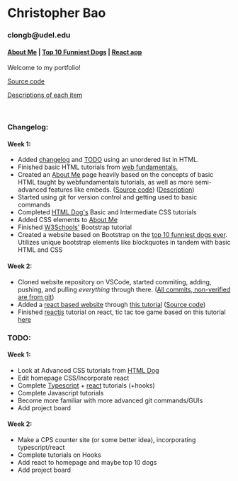 <html>
  <head>
    <h1>Christopher Bao</h1>
    <h3>clongb@udel.edu</h3>
    <h4><a href="https://clongb.github.io/items/about.html">About Me</a> | <a href="https://clongb.github.io/items/top10.html">Top 10 Funniest Dogs</a> | <a href="https://clongb.github.io/react-app/">React app</a></h4>
  </head>
  <body>
    <p>Welcome to my portfolio!</p>
    <p><a href="https://github.com/clongb/clongb.github.io/">Source code</a></p>
    <p><a href="https://clongb.github.io/descriptions">Descriptions of each item</a></p>
    <br />
    <h3>Changelog:</h3>
    <h4>Week 1:</h4>
      <ul>
        <li>Added <a href="https://github.com/clongb/clongb.github.io/commit/9eb8e6f90e1a2b5b9c017e60982dac6709e7aa20#diff-a48746cae70c44e7e105b594aad338ddd105c93c1cb445a40ba6aab785ba69e5">changelog</a> and <a href="https://github.com/clongb/clongb.github.io/commit/7cb830cad553d331b4ab54df1e3cc3675e7bb3cd#diff-a48746cae70c44e7e105b594aad338ddd105c93c1cb445a40ba6aab785ba69e5">TODO</a> using an unordered list in HTML.</li>
        <li>Finished basic HTML tutorials from <a href="https://runestone.academy/runestone/books/published/webfundamentals/HTML/toctree.html">web fundamentals.</a></li>
        <li>Created an <a href="https://clongb.github.io/items/about.html">About Me</a> page heavily based on the concepts of basic HTML taught by webfundamentals tutorials, as well as more semi-advanced features like embeds. (<a href="https://github.com/clongb/clongb.github.io/blob/main/items/about.md">Source code</a>) (<a href="https://clongb.github.io/descriptions#about-me">Description</a>)</li>
        <li>Started using git for version control and getting used to basic commands</li>
        <li>Completed <a href="https://htmldog.com/guides/css/">HTML Dog's</a> Basic and Intermediate CSS tutorials</li>
        <li>Added CSS elements to <a href="https://clongb.github.io/items/about.html">About Me</a></li>
        <li>Finished <a href="https://www.w3schools.com/bootstrap5/index.php">W3Schools'</a> Bootstrap tutorial</li>
        <li>Created a website based on Bootstrap on the <a href="https://clongb.github.io/items/top10.html">top 10 funniest dogs ever</a>. Utilizes unique bootstrap elements like blockquotes in tandem with basic HTML and CSS</li>
      </ul>
    <h4>Week 2:</h4>
      <ul>
        <li>Cloned website repository on VSCode, started commiting, adding, pushing, and pulling <em>everything</em> through there. (<a href="https://github.com/clongb/clongb.github.io/commits/main">All commits, non-verified are from git</a>)</li>
        <li>Added a <a href="https://clongb.github.io/react-app/">react based website</a> through <a href="https://dev.to/yuribenjamin/how-to-deploy-react-app-in-github-pages-2a1f">this tutorial</a> (<a href="https://github.com/clongb/react-app/tree/master">Source code</a>)</li> 
        <li>Finished <a href="https://reactjs.org/tutorial/tutorial.html">reactjs</a> tutorial on react, tic tac toe game based on this tutorial <a href="https://clongb.github.io/react-app/">here</a></li>
      </ul>
    <h3>TODO:</h3>
    <h4>Week 1:</h4>
      <ul>
        <li>Look at Advanced CSS tutorials from <a href="https://htmldog.com/guides/css/">HTML Dog</a></li>
        <li>Edit homepage CSS/Incorporate react</li>
        <li>Complete <a href="https://www.typescriptlang.org/docs/handbook/typescript-in-5-minutes.html">Typescript</a> + <a href="https://reactjs.org/tutorial/tutorial.html">react</a> tutorials (+hooks)</li>
        <li>Complete Javascript tutorials</li>
        <li>Become more familiar with more advanced git commands/GUIs</li>
        <li>Add project board</li>
      </ul>
    <h4>Week 2:</h4>
      <ul>
        <li>Make a CPS counter site (or some better idea), incorporating typescript/react</li>
        <li>Complete tutorials on Hooks</li>
        <li>Add react to homepage and maybe top 10 dogs</li>
        <li>Add project board</li>
      </ul>
   </body>
</html>

